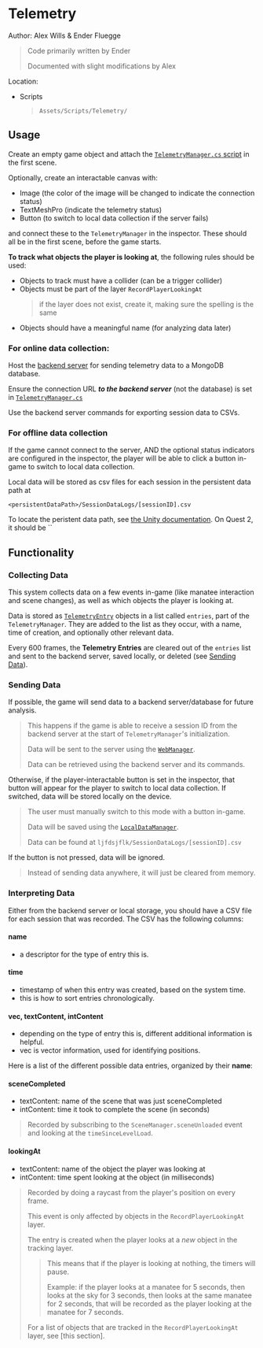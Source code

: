 # Telemetry
Author: Alex Wills & Ender Fluegge
> Code primarily written by Ender
>
> Documented with slight modifications by Alex

Location:
- Scripts
  > `Assets/Scripts/Telemetry/`

## Usage
Create an empty game object and attach the [`TelemetryManager.cs` script](./../Dumpling%20Manatee%20Simulation/Assets/Scripts/Telemetry/TelemetryManager.cs) in the first scene.

Optionally, create an interactable canvas with:
- Image (the color of the image will be changed to indicate the connection status)
- TextMeshPro (indicate the telemetry status)
- Button (to switch to local data collection if the server fails)

and connect these to the `TelemetryManager` in the inspector. These should all be in
the first scene, before the game starts.

**To track what objects the player is looking at**, the following rules should be used:
- Objects to track must have a collider (can be a trigger collider)
- Objects must be part of the layer `RecordPlayerLookingAt`
  > if the layer does not exist, create it, making sure the spelling is the same
- Objects should have a meaningful name (for analyzing data later)

### For online data collection:
Host the [backend server](https://github.com/AlexWills37/Dumpling-Backend-Server) for 
sending telemetry data to a MongoDB database.

Ensure the connection URL ***to the backend server*** (not the database) is set in [`TelemetryManager.cs`](./../Dumpling%20Manatee%20Simulation/Assets/Scripts/Telemetry/TelemetryManager.cs)

Use the backend server commands for exporting session data to CSVs.

### For offline data collection
If the game cannot connect to the server, AND the optional status indicators are configured in the inspector,
the player will be able to click a button in-game to switch to local data collection.

Local data will be stored as csv files for each session in the persistent data path at

`<persistentDataPath>/SessionDataLogs/[sessionID].csv`

To locate the peristent data path, see [the Unity documentation](https://docs.unity3d.com/ScriptReference/Application-persistentDataPath.html).
On Quest 2, it should be ``


## Functionality

### Collecting Data
This system collects data on a few events in-game (like manatee interaction and scene changes),
as well as which objects the player is looking at.

Data is stored as [`TelemetryEntry`](../Dumpling%20Manatee%20Simulation/Assets/Scripts/Telemetry/api/TelemetryEntry.cs) objects in a list called `entries`, part of the `TelemetryManager`. They are added to the list as they occur, with a name, time of creation,
and optionally other relevant data.

Every 600 frames, the **Telemetry Entries** are cleared out of the `entries` list and sent
to the backend server, saved locally, or deleted (see [Sending Data](#sending-data)).



### Sending Data
If possible, the game will send data to a backend server/database for future analysis.
> This happens if the game is able to receive a session ID from the backend server
> at the start of `TelemetryManager`'s initialization. 
>
> Data will be sent to the server using the [`WebManager`](../Dumpling%20Manatee%20Simulation/Assets/Scripts/Telemetry/WebManager.cs).
>
> Data can be retrieved using the backend server and its commands.

Otherwise, if the player-interactable button is set in the inspector, that button will appear
for the player to switch to local data collection. If switched, data will be stored
locally on the device.
> The user must manually switch to this mode with a button in-game.
> 
> Data will be saved using the [`LocalDataManager`](../Dumpling%20Manatee%20Simulation/Assets/Scripts/Telemetry/LocalDataManager.cs).
>
> Data can be found at `ljfdsjflk/SessionDataLogs/[sessionID].csv`

If the button is not pressed, data will be ignored.
> Instead of sending data anywhere, it will just be cleared from memory.

### Interpreting Data
Either from the backend server or local storage, you should have a CSV file for each
session that was recorded.
The CSV has the following columns:

#### name
- a descriptor for the type of entry this is.

#### time
- timestamp of when this entry was created, based on the system time.
- this is how to sort entries chronologically.

#### vec, textContent, intContent
- depending on the type of entry this is, different additional information is helpful.
- vec is vector information, used for identifying positions.

Here is a list of the different possible data entries, organized by their **name**:

#### sceneCompleted
- textContent: name of the scene that was just sceneCompleted
- intContent: time it took to complete the scene (in seconds)
> Recorded by subscribing to the `SceneManager.sceneUnloaded` event and looking
> at the `timeSinceLevelLoad`.

#### lookingAt
- textContent: name of the object the player was looking at
- intContent: time spent looking at the object (in milliseconds)

> Recorded by doing a raycast from the player's position on every frame.
>
> This event is only affected by objects in the `RecordPlayerLookingAt` layer.
>
> The entry is created when the player looks at a *new* object in the tracking layer.
> > This means that if the player is looking at nothing, the timers will pause.
> >
> > Example: if the player looks at a manatee for 5 seconds, then looks at the sky
> > for 3 seconds, then looks at the same manatee for 2 seconds, that will be recorded
> > as the player looking at the manatee for 7 seconds.
>
> For a list of objects that are tracked in the `RecordPlayerLookingAt` layer, see [this section].


#### 